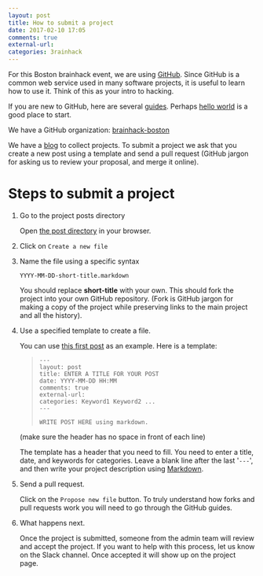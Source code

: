 ```yaml
---
layout: post
title: How to submit a project
date: 2017-02-10 17:05
comments: true
external-url:
categories: 3rainhack
---
```


For this Boston brainhack event, we are using [GitHub](https://github.com). Since GitHub is a common web service used in many software projects, it is useful to learn how to use it. Think of this as your intro to hacking.

If you are new to GitHub, here are several [guides](https://guides.github.com/). Perhaps [hello world](https://guides.github.com/activities/hello-world/) is a good place to start.

We have a GitHub organization: [brainhack-boston](https://github.com/brainhack-boston)

We have a [blog](https://brainhack-boston.github.io/projects) to collect projects. To submit a project we ask that you create a new post using a template and send a
pull request (GitHub jargon for asking us to review your proposal, and merge it online).

# Steps to submit a project

1. Go to the project posts directory

   Open [the post directory](https://github.com/brainhack-boston/projects/tree/master/_posts) in your browser.

2. Click on `Create a new file`

3. Name the file using a specific syntax

   `YYYY-MM-DD-short-title.markdown`

   You should replace **short-title** with your own. This should fork the project into your own GitHub repository. (Fork is GitHub jargon for making a copy of the project while preserving links to the main project and all the history).

4. Use a specified template to create a file.

   You can use [this first post](https://raw.githubusercontent.com/brainhack-boston/projects/master/_posts/2017-02-10-intro-to-brainhacks.markdown) as an example. Here is a template:

   > ```
   > ---
   > layout: post
   > title: ENTER A TITLE FOR YOUR POST
   > date: YYYY-MM-DD HH:MM
   > comments: true
   > external-url:
   > categories: Keyword1 Keyword2 ...
   > ---
   >
   > WRITE POST HERE using markdown.
   > ```
   (make sure the header has no space in front of each line)

   The template has a header that you need to fill. You need to enter a title, date, and keywords for categories. Leave a blank line after the last '`---`', and then write your project description using [Markdown](https://guides.github.com/features/mastering-markdown/).

5. Send a pull request.

   Click on the `Propose new file` button. To truly understand how forks and pull requests work you will need to go through the GitHub guides.

6. What happens next.

   Once the project is submitted, someone from the admin team will review and accept the project. If you want to help with this process, let us know on the Slack channel. Once accepted it will show up on the project page.
